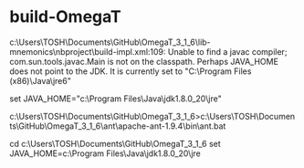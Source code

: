 build-OmegaT
============

c:\Users\TOSH\Documents\GitHub\OmegaT_3_1_6\lib-mnemonics\nbproject\build-impl.xml:109: Unable to find a javac compiler;
com.sun.tools.javac.Main is not on the classpath.
Perhaps JAVA_HOME does not point to the JDK.
It is currently set to "C:\Program Files (x86)\Java\jre6"

set JAVA_HOME="c:\Program Files\Java\jdk1.8.0_20\jre"

c:\Users\TOSH\Documents\GitHub\OmegaT_3_1_6>c:\Users\TOSH\Documents\GitHub\OmegaT_3_1_6\ant\apache-ant-1.9.4\bin\ant.bat

cd c:\Users\TOSH\Documents\GitHub\OmegaT_3_1_6
set JAVA_HOME=c:\Program Files\Java\jdk1.8.0_20\jre


